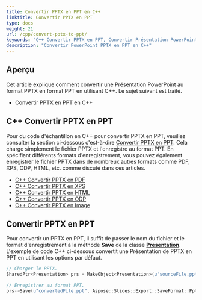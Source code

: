 ```yaml
---
title: Convertir PPTX en PPT en C++
linktitle: Convertir PPTX en PPT
type: docs
weight: 21
url: /cpp/convert-pptx-to-ppt/
keywords: "C++ Convertir PPTX en PPT, Convertir Présentation PowerPoint, PPTX en PPT, Python, Aspose.Slides"
description: "Convertir PowerPoint PPTX en PPT en C++"
---
```


## **Aperçu**

Cet article explique comment convertir une Présentation PowerPoint au format PPTX en format PPT en utilisant C++. Le sujet suivant est traité.

- Convertir PPTX en PPT en C++

## **C++ Convertir PPTX en PPT**

Pour du code d'échantillon en C++ pour convertir PPTX en PPT, veuillez consulter la section ci-dessous c'est-à-dire [Convertir PPTX en PPT](#convert-pptx-to-ppt). Cela charge simplement le fichier PPTX et l'enregistre au format PPT. En spécifiant différents formats d'enregistrement, vous pouvez également enregistrer le fichier PPTX dans de nombreux autres formats comme PDF, XPS, ODP, HTML, etc. comme discuté dans ces articles.

- [C++ Convertir PPTX en PDF](https://docs.aspose.com/slides/cpp/convert-powerpoint-to-pdf/)
- [C++ Convertir PPTX en XPS](https://docs.aspose.com/slides/cpp/convert-powerpoint-to-xps/)
- [C++ Convertir PPTX en HTML](https://docs.aspose.com/slides/cpp/convert-powerpoint-to-html/)
- [C++ Convertir PPTX en ODP](https://docs.aspose.com/slides/cpp/save-presentation/)
- [C++ Convertir PPTX en Image](https://docs.aspose.com/slides/cpp/convert-powerpoint-to-png/)

## **Convertir PPTX en PPT**
Pour convertir un PPTX en PPT, il suffit de passer le nom du fichier et le format d'enregistrement à la méthode **Save** de la classe [**Presentation**](https://reference.aspose.com/slides/cpp/class/aspose.slides.presentation/). L'exemple de code C++ ci-dessous convertit une Présentation de PPTX en PPT en utilisant les options par défaut.

```cpp
// Charger le PPTX.
SharedPtr<Presentation> prs = MakeObject<Presentation>(u"sourceFile.pptx");

// Enregistrer au format PPT.
prs->Save(u"convertedFile.ppt", Aspose::Slides::Export::SaveFormat::Ppt);
```